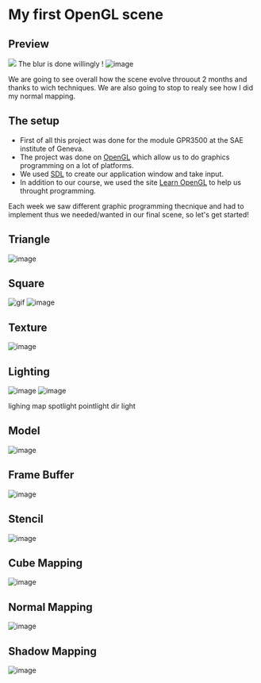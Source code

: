 # My first OpenGL scene

## Preview
![](https://github.com/PaulOwO/Portfolio.github.io/blob/39770161c20a4e999548c14b091dd06c9c981836/gif/opengl.gif) The blur is done willingly !
![image](https://user-images.githubusercontent.com/71375990/179767972-c7dbc421-7940-4034-84d6-7f6214cd5a84.png)

We are going to see overall how the scene evolve throuout 2 months and thanks to wich techniques.
We are also going to stop to realy see how I did my normal mapping.

## The setup

- First of all this project was done for the module GPR3500 at the SAE institute of Geneva.
- The project was done on [OpenGL](https://www.opengl.org) which allow us to do graphics programming on a lot of platforms.
- We used [SDL](https://www.libsdl.org) to create our application window and take input.
- In addition to our course, we used the site [Learn OpenGL](https://learnopengl.com) to help us throught programming.

Each week we saw different graphic programming thecnique and had to implement thus we needed/wanted in our final scene,
so let's get started!

## Triangle

![image](https://user-images.githubusercontent.com/71375990/179768284-5b9686e6-d962-4ae1-9ea8-929e58fea4b0.png)


## Square

![gif](https://github.com/PaulOwO/Portfolio.github.io/blob/02a3d8f235728be558430498f548190e9ad871d4/gif/ezgif.com-gif-maker%20(2).gif)
![image](https://user-images.githubusercontent.com/71375990/179768462-facfb500-d9c9-48a9-bc36-859986572c28.png)


## Texture

![image](https://user-images.githubusercontent.com/71375990/179745115-248daba2-09db-4006-a679-e35d046dd60c.png)

## Lighting 
![image](https://user-images.githubusercontent.com/71375990/179768731-092ceabe-0103-487c-b858-e8a18b145df6.png)
![image](https://user-images.githubusercontent.com/71375990/179768971-ac7b7109-312c-45f0-9f37-9f0bb56d34c1.png)

lighing map 
spotlight
pointlight dir light

## Model

![image](https://user-images.githubusercontent.com/71375990/179769376-0a20b970-ce75-4f99-a1b4-1fa72236a0d5.png)


## Frame Buffer 

![image](https://user-images.githubusercontent.com/71375990/179769553-ccf5a45b-4021-4e83-9a1d-ee6cf223a8a0.png)


## Stencil

![image](https://user-images.githubusercontent.com/71375990/179769841-d4e823a4-d38a-47ef-9be8-522a64f61c55.png)

## Cube Mapping

![image](https://user-images.githubusercontent.com/71375990/179770334-0d911b0e-7840-43f9-a475-c540f59a7855.png)



## Normal Mapping

![image](https://user-images.githubusercontent.com/71375990/179770099-59ef1fc3-2ee6-49d2-9148-bd05f2edcd13.png)


## Shadow Mapping

![image](https://user-images.githubusercontent.com/71375990/179770514-ea955139-1a51-4ce1-baef-87f5ee616ede.png)




